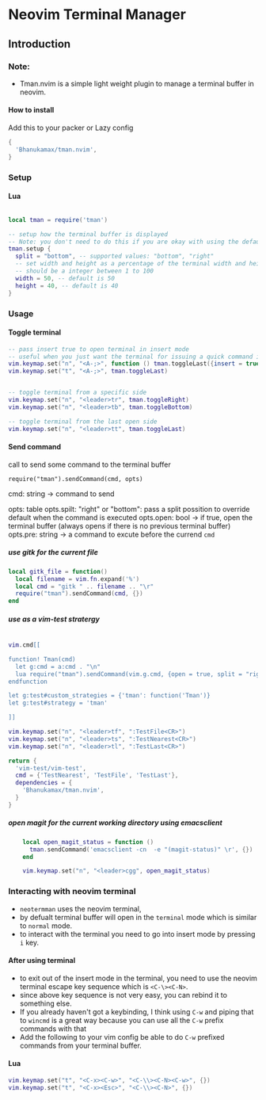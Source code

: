 # Neovim Terminal Manager


## Introduction


### Note:
- Tman.nvim is a simple light weight plugin to manage a terminal buffer in neovim.

#### How to install

Add this to your packer or Lazy config

```lua
{
  'Bhanukamax/tman.nvim',
}
```


### Setup
#### Lua

```lua

local tman = require('tman')

-- setup how the terminal buffer is displayed
-- Note: you don't need to do this if you are okay with using the defaults
tman.setup {
  split = "bottom", -- supported values: "bottom", "right"
  -- set width and height as a percentage of the terminal width and height
  -- should be a integer between 1 to 100
  width = 50, -- default is 50
  height = 40, -- default is 40
}

```
### Usage

#### Toggle terminal
```lua
-- pass insert true to open terminal in insert mode
-- useful when you just want the terminal for issuing a quick command interactively like `git push`, etc
vim.keymap.set("n", "<A-;>", function () tman.toggleLast({insert = true}) end)
vim.keymap.set("t", "<A-;>", tman.toggleLast)


-- toggle terminal from a specific side
vim.keymap.set("n", "<leader>tr", tman.toggleRight)
vim.keymap.set("n", "<leader>tb", tman.toggleBottom)

-- toggle terminal from the last open side
vim.keymap.set("n", "<leader>tt", tman.toggleLast)
```

#### Send command

call to send some command to the terminal buffer

`require("tman").sendCommand(cmd, opts)`

cmd: string -> command to send

opts: table
opts.spilt: "right" or "bottom":  pass a split possition to override default when the command is executed
opts.open: bool -> if true, open the terminal buffer (always opens if there is no previous terminal buffer)
opts.pre: string -> a command to excute before the currend `cmd`

##### use gitk for the current file

```lua
local gitk_file = function()
  local filename = vim.fn.expand('%')
  local cmd = "gitk " .. filename .. "\r"
  require("tman").sendCommand(cmd, {})
end
```

##### use as a vim-test stratergy
```lua

vim.cmd[[

function! Tman(cmd)
  let g:cmd = a:cmd . "\n"
  lua require("tman").sendCommand(vim.g.cmd, {open = true, split = "right", pre = "clear"})
endfunction

let g:test#custom_strategies = {'tman': function('Tman')}
let g:test#strategy = 'tman'

]]

vim.keymap.set("n", "<leader>tf", ":TestFile<CR>")
vim.keymap.set("n", "<leader>ts", ":TestNearest<CR>")
vim.keymap.set("n", "<leader>tl", ":TestLast<CR>")

return {
  'vim-test/vim-test',
  cmd = {'TestNearest', 'TestFile', 'TestLast'},
  dependencies = {
    'Bhanukamax/tman.nvim',
  }
}
```

##### open magit for the current working directory using emacsclient
```lua
    local open_magit_status = function ()
      tman.sendCommand('emacsclient -cn  -e "(magit-status)" \r', {})
    end

    vim.keymap.set("n", "<leader>cgg", open_magit_status)
```

### Interacting with neovim terminal

- `neotermman` uses the neovim terminal,
- by defualt terminal buffer will open in the `terminal` mode which is similar to `normal` mode.
- to interact with the terminal you need to go into insert mode by pressing `i` key.

#### After using terminal
- to exit out of the insert mode in the terminal, you need to use the neovim terminal escape key sequence which is `<C-\><C-N>`.
- since above key sequence is not very easy, you can rebind it to something else.
- If you already haven't got a keybinding, I think using `C-w` and piping that to `wincmd` is a great way because you can use all the `C-w` prefix commands with that
- Add the following to your vim config be able to do `C-w` prefixed commands from your terminal buffer.

#### Lua

```lua
vim.keymap.set("t", "<C-x><C-w>", "<C-\\><C-N><C-w>", {})
vim.keymap.set("t", "<C-x><Esc>", "<C-\\><C-N>", {})
```


